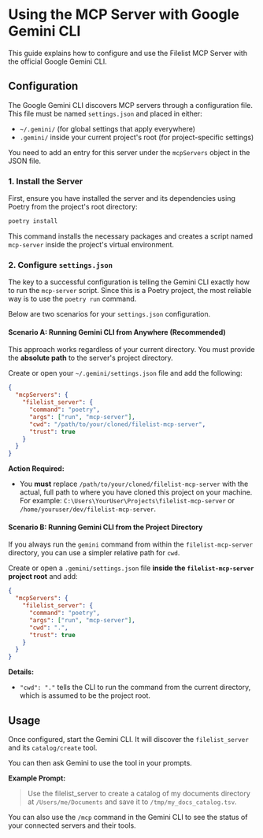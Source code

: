 # Using the MCP Server with Google Gemini CLI

This guide explains how to configure and use the Filelist MCP Server with the official Google Gemini CLI.

## Configuration

The Google Gemini CLI discovers MCP servers through a configuration file. This file must be named `settings.json` and placed in either:
-   `~/.gemini/` (for global settings that apply everywhere)
-   `.gemini/` inside your current project's root (for project-specific settings)

You need to add an entry for this server under the `mcpServers` object in the JSON file.

### 1. Install the Server

First, ensure you have installed the server and its dependencies using Poetry from the project's root directory:

```bash
poetry install
```

This command installs the necessary packages and creates a script named `mcp-server` inside the project's virtual environment.

### 2. Configure `settings.json`

The key to a successful configuration is telling the Gemini CLI exactly how to run the `mcp-server` script. Since this is a Poetry project, the most reliable way is to use the `poetry run` command.

Below are two scenarios for your `settings.json` configuration.

#### Scenario A: Running Gemini CLI from Anywhere (Recommended)

This approach works regardless of your current directory. You must provide the **absolute path** to the server's project directory.

Create or open your `~/.gemini/settings.json` file and add the following:

```json
{
  "mcpServers": {
    "filelist_server": {
      "command": "poetry",
      "args": ["run", "mcp-server"],
      "cwd": "/path/to/your/cloned/filelist-mcp-server",
      "trust": true
    }
  }
}
```

**Action Required:**
-   You **must** replace `/path/to/your/cloned/filelist-mcp-server` with the actual, full path to where you have cloned this project on your machine. For example: `C:\Users\YourUser\Projects\filelist-mcp-server` or `/home/youruser/dev/filelist-mcp-server`.

#### Scenario B: Running Gemini CLI from the Project Directory

If you always run the `gemini` command from within the `filelist-mcp-server` directory, you can use a simpler relative path for `cwd`.

Create or open a `.gemini/settings.json` file **inside the `filelist-mcp-server` project root** and add:

```json
{
  "mcpServers": {
    "filelist_server": {
      "command": "poetry",
      "args": ["run", "mcp-server"],
      "cwd": ".",
      "trust": true
    }
  }
}
```

**Details:**
-   `"cwd": "."` tells the CLI to run the command from the current directory, which is assumed to be the project root.

## Usage

Once configured, start the Gemini CLI. It will discover the `filelist_server` and its `catalog/create` tool.

You can then ask Gemini to use the tool in your prompts.

**Example Prompt:**

> Use the filelist_server to create a catalog of my documents directory at `/Users/me/Documents` and save it to `/tmp/my_docs_catalog.tsv`.

You can also use the `/mcp` command in the Gemini CLI to see the status of your connected servers and their tools.
